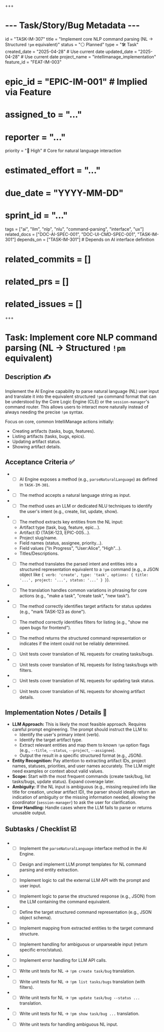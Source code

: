 +++
# --- Task/Story/Bug Metadata ---
id = "TASK-IM-307"
title = "Implement core NLP command parsing (NL -> Structured `!pm` equivalent)"
status = "⚪️ Planned"
type = "🛠️ Task"
created_date = "2025-04-28" # Use current date
updated_date = "2025-04-28" # Use current date
project_name = "intellimanage_implementation"
feature_id = "FEAT-IM-003"
# epic_id = "EPIC-IM-001" # Implied via Feature
# assigned_to = "..."
# reporter = "..."
priority = "🔼 High" # Core for natural language interaction
# estimated_effort = "..."
# due_date = "YYYY-MM-DD"
# sprint_id = "..."
tags = ["ai", "llm", "nlp", "nlu", "command-parsing", "interface", "ux"]
related_docs = ["DOC-AI-SPEC-001", "DOC-UI-CMD-SPEC-001", "TASK-IM-301"]
depends_on = ["TASK-IM-301"] # Depends on AI interface definition
# related_commits = []
# related_prs = []
# related_issues = []
+++

# Task: Implement core NLP command parsing (NL -> Structured `!pm` equivalent)

## Description ✍️

Implement the AI Engine capability to parse natural language (NL) user input and translate it into the equivalent structured `!pm` command format that can be understood by the Core Logic Engine (CLE) or the `session-manager`'s command router. This allows users to interact more naturally instead of always needing the precise `!pm` syntax.

Focus on core, common IntelliManage actions initially:
*   Creating artifacts (tasks, bugs, features).
*   Listing artifacts (tasks, bugs, epics).
*   Updating artifact status.
*   Showing artifact details.

## Acceptance Criteria ✅

*   - [ ] AI Engine exposes a method (e.g., `parseNaturalLanguage`) as defined in `TASK-IM-301`.
*   - [ ] The method accepts a natural language string as input.
*   - [ ] The method uses an LLM or dedicated NLU techniques to identify the user's intent (e.g., create, list, update, show).
*   - [ ] The method extracts key entities from the NL input:
    *   Artifact type (task, bug, feature, epic...).
    *   Artifact ID (TASK-123, EPIC-005...).
    *   Project slug/name.
    *   Field names (status, assignee, priority...).
    *   Field values ("In Progress", "User:Alice", "High"...).
    *   Titles/Descriptions.
*   - [ ] The method translates the parsed intent and entities into a structured representation equivalent to a `!pm` command (e.g., a JSON object like `{ verb: 'create', type: 'task', options: { title: '...', project: '...', status: '...' } }`).
*   - [ ] The translation handles common variations in phrasing for core actions (e.g., "make a task", "create task", "new task").
*   - [ ] The method correctly identifies target artifacts for status updates (e.g., "mark TASK-123 as done").
*   - [ ] The method correctly identifies filters for listing (e.g., "show me open bugs for frontend").
*   - [ ] The method returns the structured command representation or indicates if the intent could not be reliably determined.
*   - [ ] Unit tests cover translation of NL requests for creating tasks/bugs.
*   - [ ] Unit tests cover translation of NL requests for listing tasks/bugs with filters.
*   - [ ] Unit tests cover translation of NL requests for updating task status.
*   - [ ] Unit tests cover translation of NL requests for showing artifact details.

## Implementation Notes / Details 📝

*   **LLM Approach:** This is likely the most feasible approach. Requires careful prompt engineering. The prompt should instruct the LLM to:
    *   Identify the user's primary intent (verb).
    *   Identify the target artifact type.
    *   Extract relevant entities and map them to known `!pm` option flags (e.g., `--title`, `--status`, `--project`, `--assignee`).
    *   Output the result in a specific structured format (e.g., JSON).
*   **Entity Recognition:** Pay attention to extracting artifact IDs, project names, statuses, priorities, and user names accurately. The LLM might need examples or context about valid values.
*   **Scope:** Start with the most frequent commands (create task/bug, list tasks/bugs, update status). Expand coverage later.
*   **Ambiguity:** If the NL input is ambiguous (e.g., missing required info like title for creation, unclear artifact ID), the parser should ideally return an indication of ambiguity or the missing information needed, allowing the coordinator (`session-manager`) to ask the user for clarification.
*   **Error Handling:** Handle cases where the LLM fails to parse or returns unusable output.

## Subtasks / Checklist ☑️

*   - [ ] Implement the `parseNaturalLanguage` interface method in the AI Engine.
*   - [ ] Design and implement LLM prompt templates for NL command parsing and entity extraction.
*   - [ ] Implement logic to call the external LLM API with the prompt and user input.
*   - [ ] Implement logic to parse the structured response (e.g., JSON) from the LLM containing the command equivalent.
*   - [ ] Define the target structured command representation (e.g., JSON object schema).
*   - [ ] Implement mapping from extracted entities to the target command structure.
*   - [ ] Implement handling for ambiguous or unparseable input (return specific error/status).
*   - [ ] Implement error handling for LLM API calls.
*   - [ ] Write unit tests for NL -> `!pm create task/bug` translation.
*   - [ ] Write unit tests for NL -> `!pm list tasks/bugs` translation (with filters).
*   - [ ] Write unit tests for NL -> `!pm update task/bug --status ...` translation.
*   - [ ] Write unit tests for NL -> `!pm show task/bug ...` translation.
*   - [ ] Write unit tests for handling ambiguous NL input.
